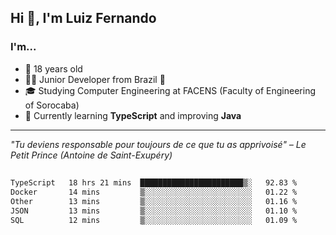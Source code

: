 <h2>Hi 👋, I'm Luiz Fernando</h2>

### I'm...
* 🤟 18 years old
* 👨‍💻 Junior Developer from Brazil 💚
* 🎓 Studying Computer Engineering at FACENS (Faculty of Engineering of Sorocaba)
* 🔭 Currently learning **TypeScript** and improving **Java**

---

_"Tu deviens responsable pour toujours de ce que tu as apprivoisé" – Le Petit Prince (Antoine de Saint-Exupéry)_

##

<!--START_SECTION:waka-->

```txt
TypeScript   18 hrs 21 mins  ███████████████████████▒░   92.83 %
Docker       14 mins         ▒░░░░░░░░░░░░░░░░░░░░░░░░   01.22 %
Other        13 mins         ▒░░░░░░░░░░░░░░░░░░░░░░░░   01.16 %
JSON         13 mins         ▒░░░░░░░░░░░░░░░░░░░░░░░░   01.10 %
SQL          12 mins         ▒░░░░░░░░░░░░░░░░░░░░░░░░   01.09 %
```

<!--END_SECTION:waka-->
